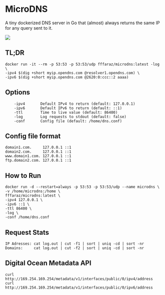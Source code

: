 # MicroDNS
A tiny dockerized DNS server in Go that (almost) always returns the same IP for any query sent to it.

[![](http://dockeri.co/image/fffaraz/microdns)](https://hub.docker.com/r/fffaraz/microdns/)

## TL;DR

```
docker run -it --rm -p 53:53 -p 53:53/udp fffaraz/microdns:latest -log \
-ipv4 $(dig +short myip.opendns.com @resolver1.opendns.com) \
-ipv6 $(dig +short myip.opendns.com @2620:0:ccc::2 aaaa)
```

## Options

```
	-ipv4		Default IPv4 to return (default: 127.0.0.1)
	-ipv6		Default IPv6 to return (default: ::1)
	-ttl		Time to live value (default: 86400)
	-log		Log requests to stdout (default: false)
	-conf		Config file (default: /home/dns.conf)
```

## Config file format

```
domain1.com.     127.0.0.1 ::1
domain2.com.     127.0.0.1 ::1
www.domain1.com. 127.0.0.1 ::1
ftp.domain2.com. 127.0.0.1 ::1
```

## How to Run

```
docker run -d --restart=always -p 53:53 -p 53:53/udp --name microdns \
-v /home/microdns:/home \
fffaraz/microdns:latest \
-ipv4 127.0.0.1 \
-ipv6 ::1 \
-ttl 86400 \
-log \
-conf /home/dns.conf
```

## Request Stats

```
IP Adresses: cat log.out | cut -f1 | sort | uniq -cd | sort -nr
Domains:     cat log.out | cut -f2 | sort | uniq -cd | sort -nr
```

## Digital Ocean Metadata API

```
curl http://169.254.169.254/metadata/v1/interfaces/public/0/ipv4/address
curl http://169.254.169.254/metadata/v1/interfaces/public/0/ipv6/address
```
